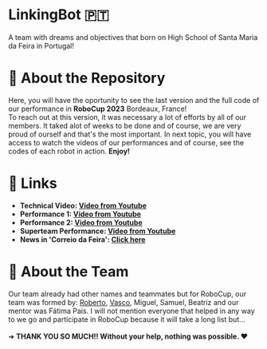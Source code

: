 # LinkingBot 🇵🇹
A team with dreams and objectives that born on High School of Santa Maria da Feira in Portugal! 

# 📌 About the Repository
Here, you will have the oportunity to see the last version and the full code of our performance in **RoboCup 2023** Bordeaux, France!
<br> To reach out at this version, it was necessary a lot of efforts by all of our members. It taked alot of weeks to be done and of course, we are very proud of ourself and that's the most important. In next topic, you will have access to watch the videos of our performances and of course, see the codes of each robot in action. **Enjoy!**

# 🔗 Links
- **Technical Video: [Video from Youtube](https://youtu.be/pwPNmFuuGtI)**
- **Performance 1: [Video from Youtube](https://youtu.be/l7piICOWgwY)**
- **Performance 2: [Video from Youtube](https://youtu.be/RDFQXPADjnY)**
- **Superteam Performance: [Video from Youtube](https://youtu.be/GVubdc8IeEM)**
- **News in 'Correio da Feira': [Click here](https://www.correiodafeira.pt/equipa-da-secundaria-da-feira-participou-na-robocup23-em-bordeus/)**

# 📝 About the Team
Our team already had other names and teammates but for RoboCup, our team was formed by: [Roberto](https://github.com/RobertoValente), [Vasco](https://github.com/VascoMagolo), Miguel, Samuel, Beatriz and our mentor was Fátima Pais. I will not mention everyone that helped in any way to we go and participate in RoboCup because it will take a long list but... 
<br><br>➜ **THANK YOU SO MUCH!! Without your help, nothing was possible. ❤️**
